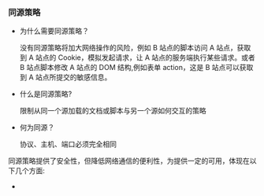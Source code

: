 ### 同源策略

- 为什么需要同源策略？

  没有同源策略将加大网络操作的风险，例如 B 站点的脚本访问 A 站点，获取到 A 站点的 Cookie，模拟发起请求，让 A 站点的服务端执行某些请求。或者 B 站点脚本修改 A 站点的 DOM 结构,例如表单 action，这是 B 站点可以获取到 A 站点所提交的敏感信息。

- 什么是同源策略?

  限制从同一个源加载的文档或脚本与另一个源如何交互的策略

- 何为同源？

  协议、主机、端口必须完全相同

同源策略提供了安全性，但降低网络通信的便利性，为提供一定的可用，体现在以下几个方面:

- <script><img><link><video>的src属性可以跨域访问
- 允许跨域写操作：例如表单提交，但可能会存在 CSRF 安全性问题

从安全性考虑，同源策略禁止以下行为：

- 无法读取 Cookie、LocalStorage、IndexDB 中的数据
- 无法获取 DOM 或篡改 DOM 结构
- 不能发送 AJAX 请求

CORS: Cross-Origin Resource Sharing

浏览器同源策略下跨域解决方案：通过服务端响应告知浏览器该站点是否可以跨域访问，分为两种跨域方案，简单请求跨域和复杂请求跨域：

何为简单请求？

- GET/POST/HEAD 请求方法之一
- 仅使用 CORS 安全的头部：Accept、Accept-Language、Content-Language、Content-Type
- Content-Type 值只能是：text/plain、multipart/form-data、application/x-www-form-urlencoded 三者之一

复杂请求则会发起预检(Options)询问请求是否合法

- 简单请求跨域
  - 请求中携带 Origin 头部告知来自哪个域
  - 响应中携带 Access-Control-Allow-Origin 头部允许哪些域
  - 浏览器放行
- 复杂请求跨域
  - 预检请求头部
    - Access-Control-Request-Method
    - Access-Control-Request-Headers
  - 预检请求响应
    - Access-Control-Allow-Method
    - Access-Control-Allow-Method
    - Access-Control-Max-Age
